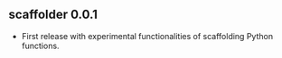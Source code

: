 ## scaffolder 0.0.1

* First release with experimental functionalities of scaffolding Python functions.
